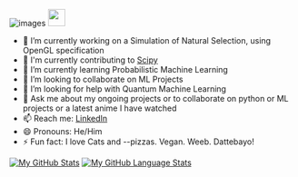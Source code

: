 ![images](https://user-images.githubusercontent.com/69641277/126748302-42436b51-8406-418b-bece-6b301a5e2475.jpeg)
 <img src="https://raw.githubusercontent.com/MartinHeinz/MartinHeinz/master/wave.gif" width="30px">

- 🔭 I’m currently working on a Simulation of Natural Selection, using OpenGL specification
- 👥 I'm currently contributing to <a href='https://github.com/scipy/scipy'>Scipy</a>
- 🌱 I’m currently learning Probabilistic Machine Learning
- 👯 I’m looking to collaborate on ML Projects
- 🤔 I’m looking for help with Quantum Machine Learning
- 💬 Ask me about my ongoing projects or to collaborate on python or ML projects or a latest anime I have watched
- 📫 Reach me: <a href='https://www.linkedin.com/in/kartik-anand-6abb94192/'>LinkedIn</a>   
- 😄 Pronouns: He/Him
- ⚡ Fun fact: I love Cats and --pizzas. Vegan. Weeb. Dattebayo!  

[![My GitHub Stats](https://github-readme-stats.vercel.app/api/?username=k-styles&count_private=true&theme=tokyonight&showicons=true)]()
[![My GitHub Language Stats](https://github-readme-stats.vercel.app/api/top-langs/?username=k-styles&langs_count=5&theme=tokyonight)]()
